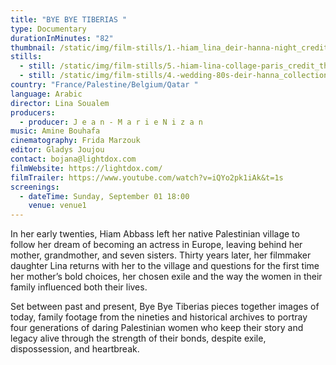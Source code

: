 ```yaml
---
title: "BYE BYE TIBERIAS "
type: Documentary
durationInMinutes: "82"
thumbnail: /static/img/film-stills/1.-hiam_lina_deir-hanna-night_credit_frida-marzouk_beall-productions.jpg
stills:
  - still: /static/img/film-stills/5.-hiam-lina-collage-paris_credit_thomas-brémond_beall-productions.jpg
  - still: /static/img/film-stills/4.-wedding-80s-deir-hanna_collection-lina-soualem.jpg
country: "France/Palestine/Belgium/Qatar "
language: Arabic
director: Lina Soualem
producers:
  - producer: J e a n - M a r i e N i z a n
music: Amine Bouhafa
cinematography: Frida Marzouk
editor: Gladys Joujou
contact: bojana@lightdox.com
filmWebsite: https://lightdox.com/
filmTrailer: https://www.youtube.com/watch?v=iQYo2pk1iAk&t=1s
screenings:
  - dateTime: Sunday, September 01 18:00
    venue: venue1
---
```

In her early twenties, Hiam Abbass left her native Palestinian village to follow her dream of becoming an actress in Europe, leaving behind her mother, grandmother, and seven sisters. Thirty years later, her filmmaker daughter Lina returns with her to the village and questions for the first time her mother’s bold choices, her chosen exile and the way the women in their family influenced both their lives. 

Set between past and present, Bye Bye Tiberias pieces together images of today, family footage from the nineties and historical archives to portray four generations of daring Palestinian women who keep their story and legacy alive through the strength of their bonds, despite exile, dispossession, and heartbreak.